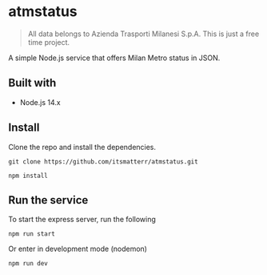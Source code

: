 # atmstatus
> All data belongs to Azienda Trasporti Milanesi S.p.A. This is just a free time project.

A simple Node.js service that offers Milan Metro status in JSON.

## Built with
* Node.js 14.x

## Install
Clone the repo and install the dependencies.
```
git clone https://github.com/itsmatterr/atmstatus.git
```
```
npm install
```
## Run the service
To start the express server, run the following
```
npm run start
```
Or enter in development mode (nodemon)
```
npm run dev
```
